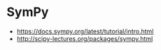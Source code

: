 # SymPy


* https://docs.sympy.org/latest/tutorial/intro.html
* http://scipy-lectures.org/packages/sympy.html
